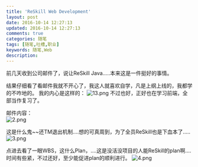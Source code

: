 ```yaml
---
title: 'ReSkill Web Development'
layout: post
date: 2016-10-14 12:27:13
updated: 2016-10-14 12:27:13
comments: true
categories: 随笔
tags: [随笔,吐槽,职业]
keywords: 随笔,Web
description: 
---
```



前几天收到公司邮件了，说让ReSkill Java.....本来这是一件挺好的事情。

结果仔细看了看邮件我就不开心了，我这人就喜欢自学，凡是上纲上线的，我都学的不咋地的。
我的内心是这样的：
![13.png](https://ooo.0o0.ooo/2016/10/19/5806f5a40f06a.png)
不过也好，正好也在学习前端，全部当作复习了。

邮件内容：<br/>
![2.png](https://ooo.0o0.ooo/2016/10/19/5806fccc0749b.png)

这是什么鬼~~还TM退出机制....想的可真周到，为了全员ReSkill也是下血本了.....<br/>
![3.png](https://ooo.0o0.ooo/2016/10/19/5806fcf9b864a.png)

点进去看了一眼WBS，这什么Plan，....这是没活没项目的人能ReSkill的plan啊....时间有些紧，不过还好，至少能促进plan的顺利进行。
![4.png](https://ooo.0o0.ooo/2016/10/19/5806fd3fb4525.png)


